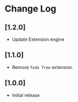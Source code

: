 # Change Log

## [1.2.0]
- Update Extension engine

## [1.1.0]

- Remove `Todo Tree` extension.
## [1.0.0]

- Initial release
